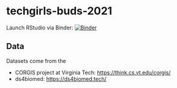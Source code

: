 # techgirls-buds-2021

Launch RStudio via Binder: [![Binder](https://mybinder.org/badge_logo.svg)](https://mybinder.org/v2/gh/chendaniely/techgirls-buds-2021/main?urlpath=rstudio)

## Data

Datasets come from the

- CORGIS project at Virginia Tech: https://think.cs.vt.edu/corgis/
- ds4biomed: https://ds4biomed.tech/
